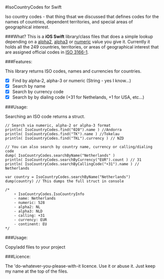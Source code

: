 #IsoCountryCodes for Swift

Iso country codes - that thing thsat we discussed that defines codes for the names of countries, dependent territories, and special areas of geographical interest.

###What?
This is a **iOS Swift** library/class  files that does a simple lookup depending on a [alpha2](http://en.wikipedia.org/wiki/ISO_3166-1_alpha-2 "alpha2"), [alpha3](http://en.wikipedia.org/wiki/ISO_3166-1_alpha-3 "alpha3") or [numeric](http://en.wikipedia.org/wiki/ISO_3166-1_numeric "numeric") value you give it. Currently it holds all the 249 countries, territories, or areas of geographical interest that are assigned official codes in [ISO 3166-1](http://en.wikipedia.org/wiki/ISO_3166-1 "ISO 3166-1").

###Features:

This library returns ISO codes, names and currencies for countries.

- [x] Find by alpha-2, alpha-3 or numeric (String - yes I know...)
- [x] Search by name
- [x] Search by currency code
- [x] Search by by dialing code (+31 for Nethelands, +1 for USA, etc...)

###Usage:

Searching an ISO code returns a struct. 

```
// Search via numeric, alpha-2 or alpha-3 format     
println( IsoCountryCodes.find("020").name ) //Andorra
println( IsoCountryCodes.find("TK").name ) //Tokelau
println( IsoCountryCodes.find("TKL").currency ) // NZD

// You can also search by country name, currency or calling/dialing code
dump( IsoCountryCodes.searchByName("Netherlands" )
println( IsoCountryCodes.searchByCurrency("EUR").count ) // 31
println( IsoCountryCodes.searchByCallingCode("+31").name ) // Netherlands

var country = IsoCountryCodes.searchByName("Netherlands")
dump(country) // This dumps the full struct in console

/* 
	▿ IsoCountryCodes.IsoCountryInfo
	- name: Netherlands
	- numeric: 528
	- alpha2: NL
	- alpha3: NLD
	- calling: +31
	- currency: EUR
	- continent: EU
*/
```

###Usage:

Copy/add files to your project

###Licence:

The 'do-whatever-you-please-with-it licence. Use it or abuse it. Just keep my name at the top of the files.